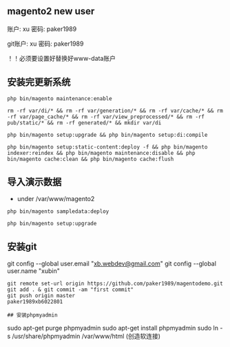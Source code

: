 ## magento2 new user
账户: xu
密码: paker1989

git账户: xu
密码: paker1989

！！必须要设置好替换好www-data账户

## 安装完更新系统
```
php bin/magento maintenance:enable

rm -rf var/di/* && rm -rf var/generation/* && rm -rf var/cache/* && rm -rf var/page_cache/* && rm -rf var/view_preprocessed/* && rm -rf pub/static/* && rm -rf generated/* && mkdir var/di

php bin/magento setup:upgrade && php bin/magento setup:di:compile

php bin/magento setup:static-content:deploy -f && php bin/magento indexer:reindex && php bin/magento maintenance:disable && php bin/magento cache:clean && php bin/magento cache:flush
```

## 导入演示数据
- under /var/www/magento2
```
php bin/magento sampledata:deploy

php bin/magento setup:upgrade
```

## 安装git
git config --global user.email "xb.webdev@gmail.com"
git config --global user.name "xubin"

```
git remote set-url origin https://github.com/paker1989/magentodemo.git
git add . & git commit -am "first commit"
git push origin master
paker1989xb6022801

## 安装phpmyadmin
```
sudo apt-get purge phpmyadmin
sudo apt-get install phpmyadmin
sudo ln -s /usr/share/phpmyadmin /var/www/html (创造软连接)
```